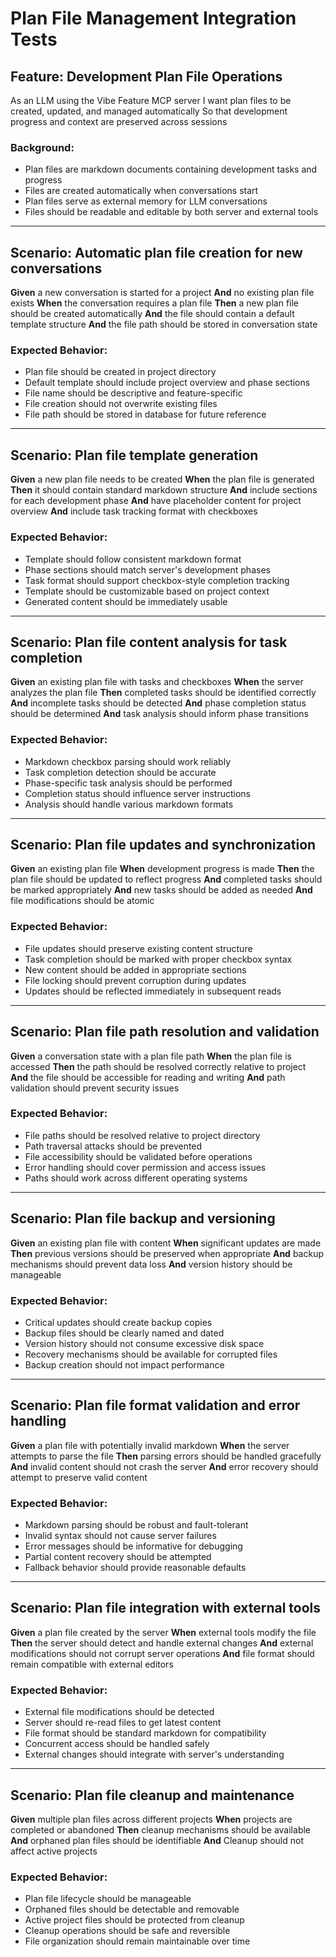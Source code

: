 # Plan File Management Integration Tests

## Feature: Development Plan File Operations

As an LLM using the Vibe Feature MCP server
I want plan files to be created, updated, and managed automatically
So that development progress and context are preserved across sessions

### Background:
- Plan files are markdown documents containing development tasks and progress
- Files are created automatically when conversations start
- Plan files serve as external memory for LLM conversations
- Files should be readable and editable by both server and external tools

---

## Scenario: Automatic plan file creation for new conversations

**Given** a new conversation is started for a project
**And** no existing plan file exists
**When** the conversation requires a plan file
**Then** a new plan file should be created automatically
**And** the file should contain a default template structure
**And** the file path should be stored in conversation state

### Expected Behavior:
- Plan file should be created in project directory
- Default template should include project overview and phase sections
- File name should be descriptive and feature-specific
- File creation should not overwrite existing files
- File path should be stored in database for future reference

---

## Scenario: Plan file template generation

**Given** a new plan file needs to be created
**When** the plan file is generated
**Then** it should contain standard markdown structure
**And** include sections for each development phase
**And** have placeholder content for project overview
**And** include task tracking format with checkboxes

### Expected Behavior:
- Template should follow consistent markdown format
- Phase sections should match server's development phases
- Task format should support checkbox-style completion tracking
- Template should be customizable based on project context
- Generated content should be immediately usable

---

## Scenario: Plan file content analysis for task completion

**Given** an existing plan file with tasks and checkboxes
**When** the server analyzes the plan file
**Then** completed tasks should be identified correctly
**And** incomplete tasks should be detected
**And** phase completion status should be determined
**And** task analysis should inform phase transitions

### Expected Behavior:
- Markdown checkbox parsing should work reliably
- Task completion detection should be accurate
- Phase-specific task analysis should be performed
- Completion status should influence server instructions
- Analysis should handle various markdown formats

---

## Scenario: Plan file updates and synchronization

**Given** an existing plan file
**When** development progress is made
**Then** the plan file should be updated to reflect progress
**And** completed tasks should be marked appropriately
**And** new tasks should be added as needed
**And** file modifications should be atomic

### Expected Behavior:
- File updates should preserve existing content structure
- Task completion should be marked with proper checkbox syntax
- New content should be added in appropriate sections
- File locking should prevent corruption during updates
- Updates should be reflected immediately in subsequent reads

---

## Scenario: Plan file path resolution and validation

**Given** a conversation state with a plan file path
**When** the plan file is accessed
**Then** the path should be resolved correctly relative to project
**And** the file should be accessible for reading and writing
**And** path validation should prevent security issues

### Expected Behavior:
- File paths should be resolved relative to project directory
- Path traversal attacks should be prevented
- File accessibility should be validated before operations
- Error handling should cover permission and access issues
- Paths should work across different operating systems

---

## Scenario: Plan file backup and versioning

**Given** an existing plan file with content
**When** significant updates are made
**Then** previous versions should be preserved when appropriate
**And** backup mechanisms should prevent data loss
**And** version history should be manageable

### Expected Behavior:
- Critical updates should create backup copies
- Backup files should be clearly named and dated
- Version history should not consume excessive disk space
- Recovery mechanisms should be available for corrupted files
- Backup creation should not impact performance

---

## Scenario: Plan file format validation and error handling

**Given** a plan file with potentially invalid markdown
**When** the server attempts to parse the file
**Then** parsing errors should be handled gracefully
**And** invalid content should not crash the server
**And** error recovery should attempt to preserve valid content

### Expected Behavior:
- Markdown parsing should be robust and fault-tolerant
- Invalid syntax should not cause server failures
- Error messages should be informative for debugging
- Partial content recovery should be attempted
- Fallback behavior should provide reasonable defaults

---

## Scenario: Plan file integration with external tools

**Given** a plan file created by the server
**When** external tools modify the file
**Then** the server should detect and handle external changes
**And** external modifications should not corrupt server operations
**And** file format should remain compatible with external editors

### Expected Behavior:
- External file modifications should be detected
- Server should re-read files to get latest content
- File format should be standard markdown for compatibility
- Concurrent access should be handled safely
- External changes should integrate with server's understanding

---

## Scenario: Plan file cleanup and maintenance

**Given** multiple plan files across different projects
**When** projects are completed or abandoned
**Then** cleanup mechanisms should be available
**And** orphaned plan files should be identifiable
**And** Cleanup should not affect active projects

### Expected Behavior:
- Plan file lifecycle should be manageable
- Orphaned files should be detectable and removable
- Active project files should be protected from cleanup
- Cleanup operations should be safe and reversible
- File organization should remain maintainable over time
